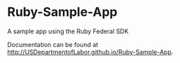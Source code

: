 Ruby-Sample-App
===============

A sample app using the Ruby Federal SDK

Documentation can be found at http://USDepartmentofLabor.github.io/Ruby-Sample-App.
